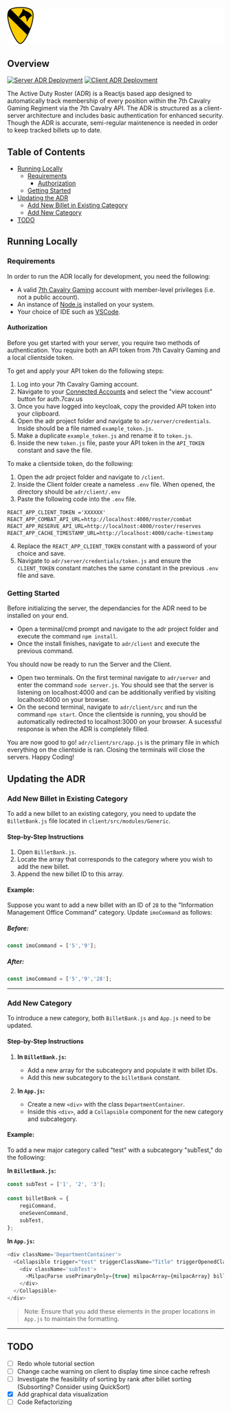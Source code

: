 <p align="center"><img src="./client/src/style/themes/7cav/logo-m.png"></p>

## Overview
[![Server ADR Deployment](https://github.com/7Cav/adr/actions/workflows/server_adr_push.yml/badge.svg)](https://github.com/7Cav/adr/actions/workflows/server_adr_push.yml)
[![Client ADR Deployment](https://github.com/7Cav/adr/actions/workflows/client_adr_push.yml/badge.svg)](https://github.com/7Cav/adr/actions/workflows/client_adr_push.yml)

The Active Duty Roster (ADR) is a Reactjs based app designed to automatically track membership of every position within the 7th Cavalry Gaming Regiment via the 7th Cavalry API. The ADR is structured as a client-server architecture and includes basic authentication for enhanced security. Though the ADR is accurate, semi-regular maintenence is needed in order to keep tracked billets up to date.

## Table of Contents

- [Running Locally](#running-locally)
  - [Requirements](#requirements)
    - [Authorization](#authorization)
  - [Getting Started](#getting-started)
- [Updating the ADR](#updating-the-adr)
  - [Add New Billet in Existing Category](#add-new-billet-in-existing-category)
  - [Add New Category](#add-new-category)
- [TODO](#todo)

## Running Locally

### Requirements

In order to run the ADR locally for development, you need the following:
- A valid [7th Cavalry Gaming](https://7cav.us/) account with member-level privileges (i.e. not a public account).
- An instance of [Node.js](https://nodejs.org/en) installed on your system.
- Your choice of IDE such as [VSCode](https://code.visualstudio.com/).

#### Authorization

Before you get started with your server, you require two methods of authentication. You require both an API token from 7th Cavalry Gaming and a local clientside token.

To get and apply your API token do the following steps:

1. Log into your 7th Cavalry Gaming account.
2. Navigate to your [Connected Accounts](https://7cav.us/account/connected-accounts/) and select the "view account" button for auth.7cav.us
3. Once you have logged into keycloak, copy the provided API token into your clipboard.
4. Open the adr project folder and navigate to `adr/server/credentials`. Inside should be a file named `example_token.js`.
5. Make a duplicate `example_token.js` and rename it to `token.js`.
6. Inside the new `token.js` file, paste your API token in the `API_TOKEN` constant and save the file.

To make a clientside token, do the following:

1. Open the adr project folder and navigate to `/client`.
2. Inside the Client folder create a nameless `.env` file. When opened, the directory should be `adr/client/.env`
3. Paste the following code into the `.env` file.

```dotenv
REACT_APP_CLIENT_TOKEN ='XXXXXX'
REACT_APP_COMBAT_API_URL=http://localhost:4000/roster/combat
REACT_APP_RESERVE_API_URL=http://localhost:4000/roster/reserves
REACT_APP_CACHE_TIMESTAMP_URL=http://localhost:4000/cache-timestamp
```
4. Replace the `REACT_APP_CLIENT_TOKEN` constant with a password of your choice and save.
5. Navigate to `adr/server/credentials/token.js` and ensure the `CLIENT_TOKEN` constant matches the same constant in the previous `.env` file and save.

### Getting Started

Before initializing the server, the dependancies for the ADR need to be installed on your end.

- Open a terminal/cmd prompt and navigate to the adr project folder and execute the command `npm install`.
- Once the install finishes, navigate to `adr/client` and execute the previous command.

You should now be ready to run the Server and the Client.

- Open two terminals. On the first terminal navigate to `adr/server` and enter the command `node server.js`. You should see that the server is listening on localhost:4000 and can be additionally verified by visiting localhost:4000 on your browser.
- On the second terminal, navigate to `adr/client/src` and run the command `npm start`. Once the clientside is running, you should be automatically redirected to localhost:3000 on your browser. A sucessful response is when the ADR is completely filled.

You are now good to go! `adr/client/src/app.js` is the primary file in which everything on the clientside is ran. Closing the terminals will close the servers. Happy Coding!

## Updating the ADR

### Add New Billet in Existing Category

To add a new billet to an existing category, you need to update the `BilletBank.js` file located in `client/src/modules/Generic`.

#### Step-by-Step Instructions

1. Open `BilletBank.js`.
2. Locate the array that corresponds to the category where you wish to add the new billet.
3. Append the new billet ID to this array.

#### Example:

Suppose you want to add a new billet with an ID of `28` to the "Information Management Office Command" category. Update `imoCommand` as follows:

##### Before:
```javascript
const imoCommand = ['5','9'];
```
##### After:
```javascript
const imoCommand = ['5','9','28'];
```

---

### Add New Category

To introduce a new category, both `BilletBank.js` and `App.js` need to be updated.

#### Step-by-Step Instructions

1. **In `BilletBank.js`:**
    - Add a new array for the subcategory and populate it with billet IDs.
    - Add this new subcategory to the `billetBank` constant.

2. **In `App.js`:**
    - Create a new `<div>` with the class `DepartmentContainer`.
    - Inside this `<div>`, add a `Collapsible` component for the new category and subcategory.

#### Example:

To add a new major category called "test" with a subcategory "subTest," do the following:

**In `BilletBank.js`:**
```javascript
const subTest = ['1', '2', '3'];

const billetBank = {
    regiCommand,
    oneSevenCommand,
    subTest,
};
```

**In `App.js`:**
```javascript
<div className='DepartmentContainer'>
  <Collapsible trigger="test" triggerClassName="Title" triggerOpenedClassName="Title" open={true}>
    <div className='subTest'>
      <MilpacParse usePrimaryOnly={true} milpacArray={milpacArray} billetIDs={lists.subTest} subtitle={'Subcategory of Test'} />
    </div>
  </Collapsible>
</div>
```

> Note: Ensure that you add these elements in the proper locations in `App.js` to maintain the formatting.

---

## TODO

- [ ] Redo whole tutorial section
- [ ] Change cache warning on client to display time since cache refresh
- [ ] Investigate the feasibility of sorting by rank after billet sorting (Subsorting? Consider using QuickSort)
- [x] Add graphical data visualization
- [ ] Code Refactorizing